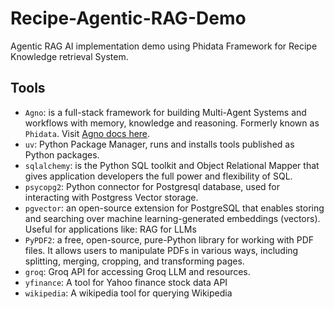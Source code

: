 # Recipe-Agentic-RAG-Demo

Agentic RAG AI implementation demo using Phidata Framework for Recipe Knowledge retrieval System.

## Tools

- `Agno`: is a full-stack framework for building Multi-Agent Systems and workflows with memory, knowledge and reasoning. Formerly known as `Phidata`. Visit [Agno docs here](https://docs.agno.com/introduction).
- `uv`: Python Package Manager, runs and installs tools published as Python packages.
- `sqlalchemy`: is the Python SQL toolkit and Object Relational Mapper that gives application developers the full power and flexibility of SQL.
- `psycopg2`: Python connector for Postgresql database, used for interacting with Postgress Vector storage.
- `pgvector`: an open-source extension for PostgreSQL that enables storing and searching over machine learning-generated embeddings (vectors). Useful for applications like: RAG for LLMs
- `PyPDF2`: a free, open-source, pure-Python library for working with PDF files. It allows users to manipulate PDFs in various ways, including splitting, merging, cropping, and transforming pages.
- `groq`: Groq API for accessing Groq LLM and resources.
- `yfinance`: A tool for Yahoo finance stock data API
- `wikipedia`: A wikipedia tool for querying Wikipedia
